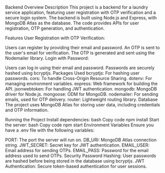 Backend Overview
Description
This project is a backend for a laundry service application, featuring user registration with OTP verification and a secure login system. The backend is built using Node.js and Express, with MongoDB Atlas as the database. The code provides APIs for user registration, OTP generation, and authentication.

Features
User Registration with OTP Verification:

Users can register by providing their email and password.
An OTP is sent to the user's email for verification.
The OTP is generated and sent using the Nodemailer library.
Login with Password:

Users can log in using their email and password.
Passwords are securely hashed using bcryptjs.
Packages Used
bcryptjs: For hashing user passwords.
cors: To handle Cross-Origin Resource Sharing.
dotenv: For managing environment variables.
express: Web framework for building the API.
jsonwebtoken: For handling JWT authentication.
mongodb: MongoDB driver for Node.js.
mongoose: ODM for MongoDB.
nodemailer: For sending emails, used for OTP delivery.
router: Lightweight routing library.
Database
The project uses MongoDB Atlas for storing user data, including credentials and OTP information.

Running the Project
Install dependencies:
bash
Copy code
npm install
Start the server:
bash
Copy code
npm start
Environment Variables
Ensure you have a .env file with the following variables:

PORT: The port the server will run on.
DB_URI: MongoDB Atlas connection string.
JWT_SECRET: Secret key for JWT authentication.
EMAIL_USER: Email address for sending OTPs.
EMAIL_PASS: Password for the email address used to send OTPs.
Security
Password Hashing: User passwords are hashed before being stored in the database using bcryptjs.
JWT Authentication: Secure token-based authentication for user sessions.
